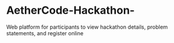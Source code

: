 # AetherCode-Hackathon-
Web platform for participants to view hackathon details, problem statements, and register online
